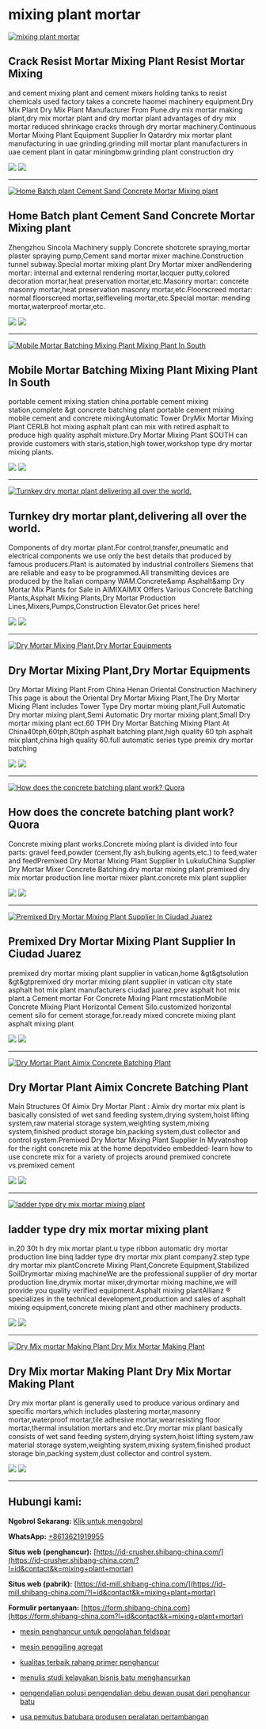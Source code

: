 # mixing plant mortar

<a href="https://swt.shibang-china.com/?l=id&img&k=mixing+plant+mortar" target="_blank">![mixing plant mortar](http://static.shibang-china.com/all-800x300/1110.jpg)</a>

## Crack Resist Mortar Mixing Plant Resist Mortar Mixing
and cement mixing plant and cement mixers holding tanks to resist chemicals used factory takes a concrete haomei machinery equipment.Dry Mix Plant Dry Mix Plant Manufacturer From Pune.dry mix mortar making plant,dry mix mortar plant and dry mortar plant advantages of dry mix mortar reduced shrinkage cracks through dry mortar machinery.Continuous Mortar Mixing Plant Equipment Supplier In Qatardry mix mortar plant manufacturing in uae grinding.grinding mill mortar plant manufacturers in uae cement plant in qatar miningbmw.grinding plant construction dry


<a href="https://whatsapp.shibangsoft.com/WhatsApp.php" target="_blank" title="WhatsApp">![](http://static.shibang-china.com/icon/whatsapp.png)</a> <a href="https://swt.shibang-china.com/?l=id&icon&k=mixing+plant+mortar" target="_blank">![](http://static.shibang-china.com/icon/chat-id.png)</a>

---

<a href="https://swt.shibang-china.com/?l=id&img&k=mixing+plant+mortar" target="_blank">![Home Batch plant Cement Sand Concrete Mortar Mixing plant](http://static.shibang-china.com/all-800x300/515.jpg)</a>

## Home Batch plant Cement Sand Concrete Mortar Mixing plant
Zhengzhou Sincola Machinery supply Concrete shotcrete spraying,mortar plaster spraying pump,Cement sand mortar mixer machine.Construction tunnel subway.Special mortar mixing plant Dry Mortar mixer andRendering mortar: internal and external rendering mortar,lacquer putty,colored decoration mortar,heat preservation mortar,etc.Masonry mortar: concrete masonry mortar,heat preservation masonry mortar,etc.Floorscreed mortar: normal floorscreed mortar,selfleveling mortar,etc.Special mortar: mending mortar,waterproof mortar,etc.


<a href="https://whatsapp.shibangsoft.com/WhatsApp.php" target="_blank" title="WhatsApp">![](http://static.shibang-china.com/icon/whatsapp.png)</a> <a href="https://swt.shibang-china.com/?l=id&icon&k=mixing+plant+mortar" target="_blank">![](http://static.shibang-china.com/icon/chat-id.png)</a>

---

<a href="https://swt.shibang-china.com/?l=id&img&k=mixing+plant+mortar" target="_blank">![Mobile Mortar Batching Mixing Plant Mixing Plant In South](http://static.shibang-china.com/all-800x300/761.jpg)</a>

## Mobile Mortar Batching Mixing Plant Mixing Plant In South
portable cement mixing station china.portable cement mixing station,complete &gt concrete batching plant portable cement mixing mobile cement and concrete mixingAutomatic Tower DryMix Mortar Mixing Plant CERLB hot mixing asphalt plant can mix with retired asphalt to produce high quality asphalt mixture.Dry Mortar Mixing Plant SOUTH can provide customers with staris,station,high tower,workshop type dry mortar mixing plants.


<a href="https://whatsapp.shibangsoft.com/WhatsApp.php" target="_blank" title="WhatsApp">![](http://static.shibang-china.com/icon/whatsapp.png)</a> <a href="https://swt.shibang-china.com/?l=id&icon&k=mixing+plant+mortar" target="_blank">![](http://static.shibang-china.com/icon/chat-id.png)</a>

---

<a href="https://swt.shibang-china.com/?l=id&img&k=mixing+plant+mortar" target="_blank">![Turnkey dry mortar plant,delivering all over the world.](http://static.shibang-china.com/all-800x300/790.jpg)</a>

## Turnkey dry mortar plant,delivering all over the world.
Components of dry mortar plant.For control,transfer,pneumatic and electrical components we use only the best details that produced by famous producers.Plant is automated by industrial controllers Siemens that are reliable and easy to be programmed.All transmitting devices are produced by the Italian company WAM.Concrete&amp Asphalt&amp Dry Mortar Mix Plants for Sale in AIMIXAIMIX Offers Various Concrete Batching Plants,Asphalt Mixing Plants,Dry Mortar Production Lines,Mixers,Pumps,Construction Elevator.Get prices here!


<a href="https://whatsapp.shibangsoft.com/WhatsApp.php" target="_blank" title="WhatsApp">![](http://static.shibang-china.com/icon/whatsapp.png)</a> <a href="https://swt.shibang-china.com/?l=id&icon&k=mixing+plant+mortar" target="_blank">![](http://static.shibang-china.com/icon/chat-id.png)</a>

---

<a href="https://swt.shibang-china.com/?l=id&img&k=mixing+plant+mortar" target="_blank">![Dry Mortar Mixing Plant,Dry Mortar Equipments](http://static.shibang-china.com/all-800x300/1203.jpg)</a>

## Dry Mortar Mixing Plant,Dry Mortar Equipments
Dry Mortar Mixing Plant From China Henan Oriental Construction Machinery This page is about the Oriental Dry Mortar Mixing Plant,The Dry Mortar Mixing Plant includes Tower Type Dry mortar mixing plant,Full Automatic Dry mortar mixing plant,Semi Automatic Dry mortar mixing plant,Small Dry mortar mixing plant ect.60 TPH Dry Mortar Batching Mixing Plant At ﻿China40tph,60tph,80tph asphalt batching plant,high quality 60 tph asphalt mix plant,china high quality 60.full automatic series type premix dry mortar batching


<a href="https://whatsapp.shibangsoft.com/WhatsApp.php" target="_blank" title="WhatsApp">![](http://static.shibang-china.com/icon/whatsapp.png)</a> <a href="https://swt.shibang-china.com/?l=id&icon&k=mixing+plant+mortar" target="_blank">![](http://static.shibang-china.com/icon/chat-id.png)</a>

---

<a href="https://swt.shibang-china.com/?l=id&img&k=mixing+plant+mortar" target="_blank">![How does the concrete batching plant work? Quora](http://static.shibang-china.com/all-800x300/663.jpg)</a>

## How does the concrete batching plant work? Quora
Concrete mixing plant works.Concrete mixing plant is divided into four parts: gravel feed,powder (cement,fly ash,bulking agents,etc.) to feed,water and feedPremixed Dry Mortar Mixing Plant Supplier In LukuluChina Supplier Dry Mortar Mixer Concrete Batching.dry mortar mixing plant premixed dry mix mortar production line mortar mixer plant.concrete mix plant supplier


<a href="https://whatsapp.shibangsoft.com/WhatsApp.php" target="_blank" title="WhatsApp">![](http://static.shibang-china.com/icon/whatsapp.png)</a> <a href="https://swt.shibang-china.com/?l=id&icon&k=mixing+plant+mortar" target="_blank">![](http://static.shibang-china.com/icon/chat-id.png)</a>

---

<a href="https://swt.shibang-china.com/?l=id&img&k=mixing+plant+mortar" target="_blank">![Premixed Dry Mortar Mixing Plant Supplier In Ciudad Juarez](http://static.shibang-china.com/all-800x300/1199.jpg)</a>

## Premixed Dry Mortar Mixing Plant Supplier In Ciudad Juarez
premixed dry mortar mixing plant supplier in vatican,home &gt&gtsolution &gt&gtpremixed dry mortar mixing plant supplier in vatican city state asphalt hot mix plant manufacturers ciudad juarez.prev asphalt hot mix plant.a Cement mortar For Concrete Mixing Plant rmcstationMobile Concrete Mixing Plant Horizontal Cement Silo.customized horizontal cement silo for cement storage,for.ready mixed concrete mixing plant asphalt mixing plant


<a href="https://whatsapp.shibangsoft.com/WhatsApp.php" target="_blank" title="WhatsApp">![](http://static.shibang-china.com/icon/whatsapp.png)</a> <a href="https://swt.shibang-china.com/?l=id&icon&k=mixing+plant+mortar" target="_blank">![](http://static.shibang-china.com/icon/chat-id.png)</a>

---

<a href="https://swt.shibang-china.com/?l=id&img&k=mixing+plant+mortar" target="_blank">![Dry Mortar Plant Aimix Concrete Batching Plant](http://static.shibang-china.com/all-800x300/993.jpg)</a>

## Dry Mortar Plant Aimix Concrete Batching Plant
Main Structures Of Aimix Dry Mortar Plant : Aimix dry mortar mix plant is basically consisted of wet sand feeding system,drying system,hoist lifting system,raw material storage system,weighting system,mixing system,finished product storage bin,packing system,dust collector and control system.Premixed Dry Mortar Mixing Plant Supplier In Myvatnshop for the right concrete mix at the home depotvideo embedded· learn how to use concrete mix for a variety of projects around premixed concrete vs.premixed cement


<a href="https://whatsapp.shibangsoft.com/WhatsApp.php" target="_blank" title="WhatsApp">![](http://static.shibang-china.com/icon/whatsapp.png)</a> <a href="https://swt.shibang-china.com/?l=id&icon&k=mixing+plant+mortar" target="_blank">![](http://static.shibang-china.com/icon/chat-id.png)</a>

---

<a href="https://swt.shibang-china.com/?l=id&img&k=mixing+plant+mortar" target="_blank">![ladder type dry mix mortar mixing plant](http://static.shibang-china.com/all-800x300/59.jpg)</a>

## ladder type dry mix mortar mixing plant
in.20 30t h dry mix mortar plant.u type ribbon automatic dry mortar production line binq ladder type dry mortar mix plant company2.step type dry mortar mix plantConcrete Mixing Plant,Concrete Equipment,Stabilized SoilDrymortar mixing machineWe are the professional supplier of dry mortar production line,drymix mortar mixer,drymortar mixing machine,we will provide you quality verified equipment.Asphalt mixing plantAllianz ® specializes in the technical development,production and sales of asphalt mixing equipment,concrete mixing plant and other machinery products.


<a href="https://whatsapp.shibangsoft.com/WhatsApp.php" target="_blank" title="WhatsApp">![](http://static.shibang-china.com/icon/whatsapp.png)</a> <a href="https://swt.shibang-china.com/?l=id&icon&k=mixing+plant+mortar" target="_blank">![](http://static.shibang-china.com/icon/chat-id.png)</a>

---

<a href="https://swt.shibang-china.com/?l=id&img&k=mixing+plant+mortar" target="_blank">![Dry Mix mortar Making Plant Dry Mix Mortar Making Plant](http://static.shibang-china.com/all-800x300/547.jpg)</a>

## Dry Mix mortar Making Plant Dry Mix Mortar Making Plant
Dry mix mortar plant is generally used to produce various ordinary and specific mortars,which includes plastering mortar,masonry mortar,waterproof mortar,tile adhesive mortar,wearresisting floor mortar,thermal insulation mortars and etc.Dry mortar mix plant basically consists of wet sand feeding system,drying system,hoist lifting system,raw material storage system,weighting system,mixing system,finished product storage bin,packing system,dust collector and control system.

<a href="https://whatsapp.shibangsoft.com/WhatsApp.php" target="_blank" title="WhatsApp">![](http://static.shibang-china.com/icon/whatsapp.png)</a> <a href="https://swt.shibang-china.com/?l=id&icon&k=mixing+plant+mortar" target="_blank">![](http://static.shibang-china.com/icon/chat-id.png)</a>

---
## Hubungi kami:

**Ngobrol Sekarang:** [Klik untuk mengobrol](https://swt.shibang-china.com?l=id&contact&k=mixing+plant+mortar)

**WhatsApp:**  [+8613621919955](https://whatsapp.shibangsoft.com/WhatsApp.php)

**Situs web (penghancur):** [https://id-crusher.shibang-china.com/](https://id-crusher.shibang-china.com/?l=id&contact&k=mixing+plant+mortar)

**Situs web (pabrik):** [https://id-mill.shibang-china.com/](https://id-mill.shibang-china.com/?l=id&contact&k=mixing+plant+mortar)

**Formulir pertanyaan:** [https://form.shibang-china.com](https://form.shibang-china.com?l=id&contact&k=mixing+plant+mortar)

* [mesin penghancur untuk pengolahan feldspar](../38/mesin%20penghancur%20untuk%20pengolahan%20feldspar.md)

* [mesin penggiling agregat](../38/mesin%20penggiling%20agregat.md)

* [kualitas terbaik rahang primer penghancur](../40/kualitas%20terbaik%20rahang%20primer%20penghancur.md)

* [menulis studi kelayakan bisnis batu menghancurkan](../33/menulis%20studi%20kelayakan%20bisnis%20batu%20menghancurkan.md)

* [pengendalian polusi pengendalian debu dewan pusat dari penghancur batu](../31/pengendalian%20polusi%20pengendalian%20debu%20dewan%20pusat%20dari%20penghancur%20batu.md)

* [usa pemutus batubara produsen peralatan pertambangan](../37/usa%20pemutus%20batubara%20produsen%20peralatan%20pertambangan.md)